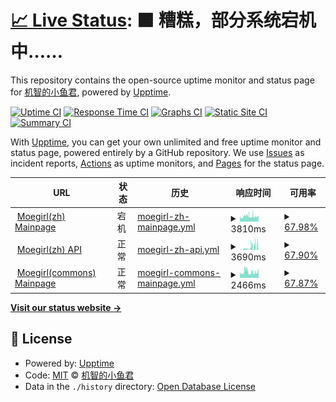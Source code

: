 # [📈 Live Status](https://dragon-fish.github.io/moegirl-uptime): <!--live status--> **🟧 糟糕，部分系统宕机中……**

This repository contains the open-source uptime monitor and status page for [机智的小鱼君](https://blog.wjghj.cn), powered by [Upptime](https://github.com/upptime/upptime).

[![Uptime CI](https://github.com/dragon-fish/moegirl-uptime/workflows/Uptime%20CI/badge.svg)](https://github.com/dragon-fish/moegirl-uptime/actions?query=workflow%3A%22Uptime+CI%22)
[![Response Time CI](https://github.com/dragon-fish/moegirl-uptime/workflows/Response%20Time%20CI/badge.svg)](https://github.com/dragon-fish/moegirl-uptime/actions?query=workflow%3A%22Response+Time+CI%22)
[![Graphs CI](https://github.com/dragon-fish/moegirl-uptime/workflows/Graphs%20CI/badge.svg)](https://github.com/dragon-fish/moegirl-uptime/actions?query=workflow%3A%22Graphs+CI%22)
[![Static Site CI](https://github.com/dragon-fish/moegirl-uptime/workflows/Static%20Site%20CI/badge.svg)](https://github.com/dragon-fish/moegirl-uptime/actions?query=workflow%3A%22Static+Site+CI%22)
[![Summary CI](https://github.com/dragon-fish/moegirl-uptime/workflows/Summary%20CI/badge.svg)](https://github.com/dragon-fish/moegirl-uptime/actions?query=workflow%3A%22Summary+CI%22)

With [Upptime](https://upptime.js.org), you can get your own unlimited and free uptime monitor and status page, powered entirely by a GitHub repository. We use [Issues](https://github.com/dragon-fish/moegirl-uptime/issues) as incident reports, [Actions](https://github.com/dragon-fish/moegirl-uptime/actions) as uptime monitors, and [Pages](https://dragon-fish.github.io/moegirl-uptime) for the status page.

<!--start: status pages-->
<!-- This summary is generated by Upptime (https://github.com/upptime/upptime) -->
<!-- Do not edit this manually, your changes will be overwritten -->
<!-- prettier-ignore -->
| URL | 状态 | 历史 | 响应时间 | 可用率 |
| --- | ------ | ------- | ------------- | ------ |
| <img alt="" src="https://favicons.githubusercontent.com/zh.moegirl.org.cn" height="13"> [Moegirl(zh) Mainpage](https://zh.moegirl.org.cn/Mainpage) | 宕机 | [moegirl-zh-mainpage.yml](https://github.com/Dragon-Fish/moegirl-uptime/commits/HEAD/history/moegirl-zh-mainpage.yml) | <details><summary><img alt="响应时间趋势" src="./graphs/moegirl-zh-mainpage/response-time-week.png" height="20"> 3810ms</summary><br><a href="https://mgp-status.wjghj.cn/history/moegirl-zh-mainpage"><img alt="响应时间 3911" src="https://img.shields.io/endpoint?url=https%3A%2F%2Fraw.githubusercontent.com%2FDragon-Fish%2Fmoegirl-uptime%2FHEAD%2Fapi%2Fmoegirl-zh-mainpage%2Fresponse-time.json"></a><br><a href="https://mgp-status.wjghj.cn/history/moegirl-zh-mainpage"><img alt="24小时响应时间 3845" src="https://img.shields.io/endpoint?url=https%3A%2F%2Fraw.githubusercontent.com%2FDragon-Fish%2Fmoegirl-uptime%2FHEAD%2Fapi%2Fmoegirl-zh-mainpage%2Fresponse-time-day.json"></a><br><a href="https://mgp-status.wjghj.cn/history/moegirl-zh-mainpage"><img alt="7天响应时间 3810" src="https://img.shields.io/endpoint?url=https%3A%2F%2Fraw.githubusercontent.com%2FDragon-Fish%2Fmoegirl-uptime%2FHEAD%2Fapi%2Fmoegirl-zh-mainpage%2Fresponse-time-week.json"></a><br><a href="https://mgp-status.wjghj.cn/history/moegirl-zh-mainpage"><img alt="30天响应时间 3911" src="https://img.shields.io/endpoint?url=https%3A%2F%2Fraw.githubusercontent.com%2FDragon-Fish%2Fmoegirl-uptime%2FHEAD%2Fapi%2Fmoegirl-zh-mainpage%2Fresponse-time-month.json"></a><br><a href="https://mgp-status.wjghj.cn/history/moegirl-zh-mainpage"><img alt="1年响应时间 3911" src="https://img.shields.io/endpoint?url=https%3A%2F%2Fraw.githubusercontent.com%2FDragon-Fish%2Fmoegirl-uptime%2FHEAD%2Fapi%2Fmoegirl-zh-mainpage%2Fresponse-time-year.json"></a></details> | <details><summary><a href="https://mgp-status.wjghj.cn/history/moegirl-zh-mainpage">67.98%</a></summary><a href="https://mgp-status.wjghj.cn/history/moegirl-zh-mainpage"><img alt="可用率 77.11%" src="https://img.shields.io/endpoint?url=https%3A%2F%2Fraw.githubusercontent.com%2FDragon-Fish%2Fmoegirl-uptime%2FHEAD%2Fapi%2Fmoegirl-zh-mainpage%2Fuptime.json"></a><br><a href="https://mgp-status.wjghj.cn/history/moegirl-zh-mainpage"><img alt="4小时可用率 19.71%" src="https://img.shields.io/endpoint?url=https%3A%2F%2Fraw.githubusercontent.com%2FDragon-Fish%2Fmoegirl-uptime%2FHEAD%2Fapi%2Fmoegirl-zh-mainpage%2Fuptime-day.json"></a><br><a href="https://mgp-status.wjghj.cn/history/moegirl-zh-mainpage"><img alt="7日可用率 67.98%" src="https://img.shields.io/endpoint?url=https%3A%2F%2Fraw.githubusercontent.com%2FDragon-Fish%2Fmoegirl-uptime%2FHEAD%2Fapi%2Fmoegirl-zh-mainpage%2Fuptime-week.json"></a><br><a href="https://mgp-status.wjghj.cn/history/moegirl-zh-mainpage"><img alt="30日可用率 77.11%" src="https://img.shields.io/endpoint?url=https%3A%2F%2Fraw.githubusercontent.com%2FDragon-Fish%2Fmoegirl-uptime%2FHEAD%2Fapi%2Fmoegirl-zh-mainpage%2Fuptime-month.json"></a><br><a href="https://mgp-status.wjghj.cn/history/moegirl-zh-mainpage"><img alt="1年可用率 77.11%" src="https://img.shields.io/endpoint?url=https%3A%2F%2Fraw.githubusercontent.com%2FDragon-Fish%2Fmoegirl-uptime%2FHEAD%2Fapi%2Fmoegirl-zh-mainpage%2Fuptime-year.json"></a></details>
| <img alt="" src="https://favicons.githubusercontent.com/zh.moegirl.org.cn" height="13"> [Moegirl(zh) API](https://zh.moegirl.org.cn/api.php?format=json&action=query&meta=siteinfo) | 正常 | [moegirl-zh-api.yml](https://github.com/Dragon-Fish/moegirl-uptime/commits/HEAD/history/moegirl-zh-api.yml) | <details><summary><img alt="响应时间趋势" src="./graphs/moegirl-zh-api/response-time-week.png" height="20"> 3690ms</summary><br><a href="https://mgp-status.wjghj.cn/history/moegirl-zh-api"><img alt="响应时间 3655" src="https://img.shields.io/endpoint?url=https%3A%2F%2Fraw.githubusercontent.com%2FDragon-Fish%2Fmoegirl-uptime%2FHEAD%2Fapi%2Fmoegirl-zh-api%2Fresponse-time.json"></a><br><a href="https://mgp-status.wjghj.cn/history/moegirl-zh-api"><img alt="24小时响应时间 5535" src="https://img.shields.io/endpoint?url=https%3A%2F%2Fraw.githubusercontent.com%2FDragon-Fish%2Fmoegirl-uptime%2FHEAD%2Fapi%2Fmoegirl-zh-api%2Fresponse-time-day.json"></a><br><a href="https://mgp-status.wjghj.cn/history/moegirl-zh-api"><img alt="7天响应时间 3690" src="https://img.shields.io/endpoint?url=https%3A%2F%2Fraw.githubusercontent.com%2FDragon-Fish%2Fmoegirl-uptime%2FHEAD%2Fapi%2Fmoegirl-zh-api%2Fresponse-time-week.json"></a><br><a href="https://mgp-status.wjghj.cn/history/moegirl-zh-api"><img alt="30天响应时间 3655" src="https://img.shields.io/endpoint?url=https%3A%2F%2Fraw.githubusercontent.com%2FDragon-Fish%2Fmoegirl-uptime%2FHEAD%2Fapi%2Fmoegirl-zh-api%2Fresponse-time-month.json"></a><br><a href="https://mgp-status.wjghj.cn/history/moegirl-zh-api"><img alt="1年响应时间 3655" src="https://img.shields.io/endpoint?url=https%3A%2F%2Fraw.githubusercontent.com%2FDragon-Fish%2Fmoegirl-uptime%2FHEAD%2Fapi%2Fmoegirl-zh-api%2Fresponse-time-year.json"></a></details> | <details><summary><a href="https://mgp-status.wjghj.cn/history/moegirl-zh-api">67.90%</a></summary><a href="https://mgp-status.wjghj.cn/history/moegirl-zh-api"><img alt="可用率 76.79%" src="https://img.shields.io/endpoint?url=https%3A%2F%2Fraw.githubusercontent.com%2FDragon-Fish%2Fmoegirl-uptime%2FHEAD%2Fapi%2Fmoegirl-zh-api%2Fuptime.json"></a><br><a href="https://mgp-status.wjghj.cn/history/moegirl-zh-api"><img alt="4小时可用率 19.47%" src="https://img.shields.io/endpoint?url=https%3A%2F%2Fraw.githubusercontent.com%2FDragon-Fish%2Fmoegirl-uptime%2FHEAD%2Fapi%2Fmoegirl-zh-api%2Fuptime-day.json"></a><br><a href="https://mgp-status.wjghj.cn/history/moegirl-zh-api"><img alt="7日可用率 67.90%" src="https://img.shields.io/endpoint?url=https%3A%2F%2Fraw.githubusercontent.com%2FDragon-Fish%2Fmoegirl-uptime%2FHEAD%2Fapi%2Fmoegirl-zh-api%2Fuptime-week.json"></a><br><a href="https://mgp-status.wjghj.cn/history/moegirl-zh-api"><img alt="30日可用率 76.79%" src="https://img.shields.io/endpoint?url=https%3A%2F%2Fraw.githubusercontent.com%2FDragon-Fish%2Fmoegirl-uptime%2FHEAD%2Fapi%2Fmoegirl-zh-api%2Fuptime-month.json"></a><br><a href="https://mgp-status.wjghj.cn/history/moegirl-zh-api"><img alt="1年可用率 76.79%" src="https://img.shields.io/endpoint?url=https%3A%2F%2Fraw.githubusercontent.com%2FDragon-Fish%2Fmoegirl-uptime%2FHEAD%2Fapi%2Fmoegirl-zh-api%2Fuptime-year.json"></a></details>
| <img alt="" src="https://favicons.githubusercontent.com/commons.moegirl.org.cn" height="13"> [Moegirl(commons) Mainpage](https://commons.moegirl.org.cn/Mainpage) | 正常 | [moegirl-commons-mainpage.yml](https://github.com/Dragon-Fish/moegirl-uptime/commits/HEAD/history/moegirl-commons-mainpage.yml) | <details><summary><img alt="响应时间趋势" src="./graphs/moegirl-commons-mainpage/response-time-week.png" height="20"> 2466ms</summary><br><a href="https://mgp-status.wjghj.cn/history/moegirl-commons-mainpage"><img alt="响应时间 2591" src="https://img.shields.io/endpoint?url=https%3A%2F%2Fraw.githubusercontent.com%2FDragon-Fish%2Fmoegirl-uptime%2FHEAD%2Fapi%2Fmoegirl-commons-mainpage%2Fresponse-time.json"></a><br><a href="https://mgp-status.wjghj.cn/history/moegirl-commons-mainpage"><img alt="24小时响应时间 2569" src="https://img.shields.io/endpoint?url=https%3A%2F%2Fraw.githubusercontent.com%2FDragon-Fish%2Fmoegirl-uptime%2FHEAD%2Fapi%2Fmoegirl-commons-mainpage%2Fresponse-time-day.json"></a><br><a href="https://mgp-status.wjghj.cn/history/moegirl-commons-mainpage"><img alt="7天响应时间 2466" src="https://img.shields.io/endpoint?url=https%3A%2F%2Fraw.githubusercontent.com%2FDragon-Fish%2Fmoegirl-uptime%2FHEAD%2Fapi%2Fmoegirl-commons-mainpage%2Fresponse-time-week.json"></a><br><a href="https://mgp-status.wjghj.cn/history/moegirl-commons-mainpage"><img alt="30天响应时间 2591" src="https://img.shields.io/endpoint?url=https%3A%2F%2Fraw.githubusercontent.com%2FDragon-Fish%2Fmoegirl-uptime%2FHEAD%2Fapi%2Fmoegirl-commons-mainpage%2Fresponse-time-month.json"></a><br><a href="https://mgp-status.wjghj.cn/history/moegirl-commons-mainpage"><img alt="1年响应时间 2591" src="https://img.shields.io/endpoint?url=https%3A%2F%2Fraw.githubusercontent.com%2FDragon-Fish%2Fmoegirl-uptime%2FHEAD%2Fapi%2Fmoegirl-commons-mainpage%2Fresponse-time-year.json"></a></details> | <details><summary><a href="https://mgp-status.wjghj.cn/history/moegirl-commons-mainpage">67.87%</a></summary><a href="https://mgp-status.wjghj.cn/history/moegirl-commons-mainpage"><img alt="可用率 72.94%" src="https://img.shields.io/endpoint?url=https%3A%2F%2Fraw.githubusercontent.com%2FDragon-Fish%2Fmoegirl-uptime%2FHEAD%2Fapi%2Fmoegirl-commons-mainpage%2Fuptime.json"></a><br><a href="https://mgp-status.wjghj.cn/history/moegirl-commons-mainpage"><img alt="4小时可用率 19.93%" src="https://img.shields.io/endpoint?url=https%3A%2F%2Fraw.githubusercontent.com%2FDragon-Fish%2Fmoegirl-uptime%2FHEAD%2Fapi%2Fmoegirl-commons-mainpage%2Fuptime-day.json"></a><br><a href="https://mgp-status.wjghj.cn/history/moegirl-commons-mainpage"><img alt="7日可用率 67.87%" src="https://img.shields.io/endpoint?url=https%3A%2F%2Fraw.githubusercontent.com%2FDragon-Fish%2Fmoegirl-uptime%2FHEAD%2Fapi%2Fmoegirl-commons-mainpage%2Fuptime-week.json"></a><br><a href="https://mgp-status.wjghj.cn/history/moegirl-commons-mainpage"><img alt="30日可用率 72.94%" src="https://img.shields.io/endpoint?url=https%3A%2F%2Fraw.githubusercontent.com%2FDragon-Fish%2Fmoegirl-uptime%2FHEAD%2Fapi%2Fmoegirl-commons-mainpage%2Fuptime-month.json"></a><br><a href="https://mgp-status.wjghj.cn/history/moegirl-commons-mainpage"><img alt="1年可用率 72.94%" src="https://img.shields.io/endpoint?url=https%3A%2F%2Fraw.githubusercontent.com%2FDragon-Fish%2Fmoegirl-uptime%2FHEAD%2Fapi%2Fmoegirl-commons-mainpage%2Fuptime-year.json"></a></details>

<!--end: status pages-->

[**Visit our status website →**](https://dragon-fish.github.io/moegirl-uptime)

## 📄 License

- Powered by: [Upptime](https://github.com/upptime/upptime)
- Code: [MIT](./LICENSE) © [机智的小鱼君](https://blog.wjghj.cn)
- Data in the `./history` directory: [Open Database License](https://opendatacommons.org/licenses/odbl/1-0/)
